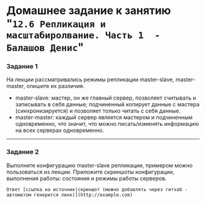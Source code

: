 # Домашнее задание к занятию "`12.6 Репликация и масштабиролвание. Часть 1  - Балашов Денис`"
   
### Задание 1
На лекции рассматривались режимы репликации master-slave, master-master, опишите их различия.

- master-slave: мастер, он же главный сервер, позволяет считывать и записывать в себя данные; подчиненный копирует данные с мастера (синхронизируется) и позволяет только читать с себя данные.
- master-master: каждый сервер является мастером и подчиненным одновременно, что значит, что можно писать/изменять информацию на всех серверах одновременно.

---

### Задание 2
Выполните конфигурацию master-slave репликации, примером можно пользоваться из лекции.
Приложите скриншоты конфигурации, выполнения работы: состояния и режимы работы серверов.

`Ответ [ссылка на источник|скриншот (можно добавлять через гитхаб - автоматом генерится линк)](http://example.com)`